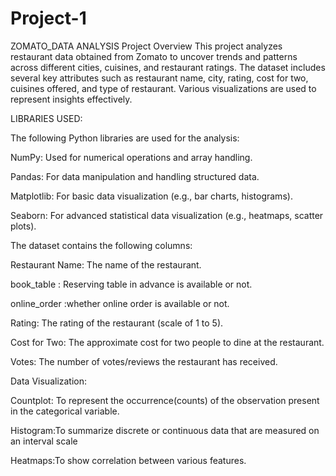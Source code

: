 # Project-1
ZOMATO_DATA ANALYSIS
Project Overview
This project analyzes restaurant data obtained from Zomato to uncover trends and patterns across different cities, cuisines, and restaurant ratings. The dataset includes several key attributes such as restaurant name, city, rating, cost for two, cuisines offered, and type of restaurant. Various visualizations are used to represent insights effectively.

LIBRARIES USED:

The following Python libraries are used for the analysis:

NumPy: Used for numerical operations and array handling.

Pandas: For data manipulation and handling structured data.

Matplotlib: For basic data visualization (e.g., bar charts, histograms).

Seaborn: For advanced statistical data visualization (e.g., heatmaps, scatter plots).

The dataset contains the following columns:

Restaurant Name: The name of the restaurant.

book_table : Reserving table in advance is available or not.

online_order :whether online order is available or not.

Rating: The rating of the restaurant (scale of 1 to 5).

Cost for Two: The approximate cost for two people to dine at the restaurant.

Votes: The number of votes/reviews the restaurant has received.

Data Visualization:

Countplot: To represent the occurrence(counts) of the observation present in the categorical variable.

Histogram:To summarize discrete or continuous data that are measured on an interval scale

Heatmaps:To show correlation between various features.
